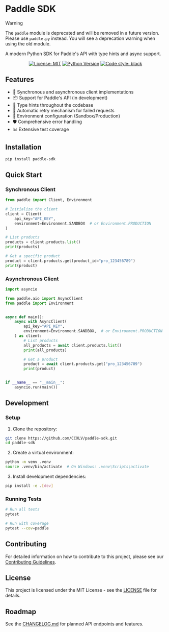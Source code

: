 # Paddle SDK

> [!WARNING]
> The `paddle` module is deprecated and will be removed in a future version. Please use `paddle.py` instead. You will see a deprecation warning when using the old module.

A modern Python SDK for Paddle's API with type hints and async support.

<p align="center">
  <a href="https://opensource.org/licenses/MIT"><img src="https://img.shields.io/badge/License-MIT-yellow.svg" alt="License: MIT"></a>
  <a href="https://www.python.org/downloads/"><img src="https://img.shields.io/badge/python-3.8%2B-blue" alt="Python Version"></a>
  <a href="https://github.com/psf/black"><img src="https://img.shields.io/badge/code%20style-black-000000.svg" alt="Code style: black"></a>
</p>

## Features

- 🚀 Synchronous and asynchronous client implementations
- 📦 Support for Paddle's API (in development)
- 🧩 Type hints throughout the codebase
- 🔄 Automatic retry mechanism for failed requests
- 🔧 Environment configuration (Sandbox/Production)
- 🛡️ Comprehensive error handling
- 📊 Extensive test coverage

## Installation

```bash
pip install paddle-sdk
```

## Quick Start

### Synchronous Client

```python
from paddle import Client, Environment

# Initialize the client
client = Client(
    api_key="API_KEY",
    environment=Environment.SANDBOX  # or Environment.PRODUCTION
)

# List products
products = client.products.list()
print(products)

# Get a specific product
product = client.products.get(product_id="pro_123456789")
print(product)
```

### Asynchronous Client

```python
import asyncio

from paddle.aio import AsyncClient
from paddle import Environment


async def main():
    async with AsyncClient(
        api_key="API_KEY",
        environment=Environment.SANDBOX,  # or Environment.PRODUCTION
    ) as client:
        # List products
        all_products = await client.products.list()
        print(all_products)

        # Get a product
        product = await client.products.get("pro_123456789")
        print(product)


if __name__ == "__main__":
    asyncio.run(main())
```

## Development

### Setup

1. Clone the repository:

```bash
git clone https://github.com/CCXLV/paddle-sdk.git
cd paddle-sdk
```

2. Create a virtual environment:

```bash
python -m venv .venv
source .venv/bin/activate  # On Windows: .venv\Scripts\activate
```

3. Install development dependencies:

```bash
pip install -e .[dev]
```

### Running Tests

```bash
# Run all tests
pytest

# Run with coverage
pytest --cov=paddle
```

## Contributing

For detailed information on how to contribute to this project, please see our [Contributing Guidelines](CONTRIBUTING.md).

## License

This project is licensed under the MIT License - see the [LICENSE](LICENSE) file for details.

## Roadmap

See the [CHANGELOG.md](CHANGELOG.md) for planned API endpoints and features.